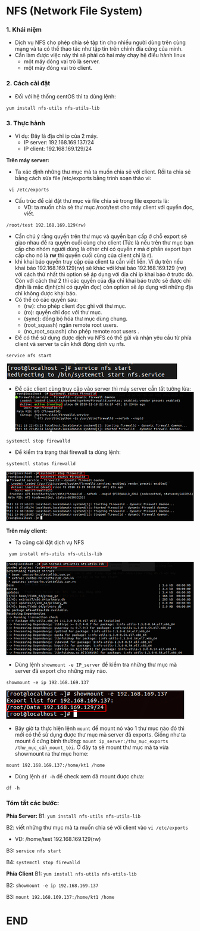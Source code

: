 # NFS (Network File System)
### 1. Khái niệm
- Dịch vụ NFS cho phép chia sẻ tập tin cho nhiều người dùng trên cùng mạng và ta có thể thao tác như tập tin trên chính đĩa cứng của mình.
- Cần làm được việc này thì sẽ phải có hai máy chạy hệ điều hành linux
  - một máy đóng vai trò là server.
  - một máy đóng vai trò client.

### 2. Cách cài đặt
- Đối với hệ thống centOS thì ta dùng lệnh:
```
yum install nfs-utils nfs-utils-lib
```
### 3. Thực hành
- Ví dụ:  Đây là địa chỉ ip của 2 máy.
  - IP server: 192.168.169.137/24
  - IP client: 192.168.169.129/24
  
**Trên máy server:**

  - Ta xác định những thư mục mà ta muốn chia sẻ với client. Rồi ta chia sẻ bằng cách sửa file /etc/exports bằng trình soạn thảo vi:
```
 vi /etc/exports
```
  - Cấu trúc để cài đặt thư mục và file chia sẻ trong file exports là:
    - VD: ta muốn chia sẻ thư mục /root/test cho máy client với quyền đọc, viết.
```
/root/test 192.168.169.129(rw)
```
  - Cần chú ý rằng quyền trên thư mục và quyền bạn cấp ở chỗ export sẽ giao nhau để ra quyền cuối cùng cho client (Tức là nếu trên thư mục bạn cấp cho nhóm người dùng là other chỉ có quyền **r** mà ở phần export bạn cấp cho nó là **rw** thì quyền cuối cùng của client chỉ là **r**).
  - khi khai báo quyền truy cập của client ta cần viết liền. Ví dụ trên nếu khai báo 192.168.169.129(rw) sẽ khác với khai báo 192.168.169.129 (rw) với cách thứ nhất thì option sẽ áp dụng với địa chỉ ip khai báo ở trước đó. Còn với cách thứ 2 thì các quyền của địa chỉ khai báo trước sẽ được chỉ định là mặc định(chỉ có quyền đọc) còn option sẽ áp dụng với những địa chỉ không được khai báo.
  - Có thể có các quyền sau:
    - (rw): cho phép client đọc ghi với thư mục.
    - (ro): quyền chỉ đọc với thư mục.
    - (sync): đồng bộ hóa thư mục dùng chung.
    - (root_squash) ngăn remote root users.
    - (no_root_squash) cho phép remote root users .
  - Để có thể sử dụng được dịch vụ NFS có thể gửi và nhận yêu cầu từ phía client và server ta cần khởi động dịnh vụ nfs.
```
service nfs start
```
![](https://github.com/niemdinhtrong/NIEMDT/raw/master/linux/images/nfs0.png)

  - Để các client cùng truy cập vào server thì máy server cần tắt tường lửa:
![](https://github.com/niemdinhtrong/NIEMDT/raw/master/linux/images/nfs5.png)
```
systemctl stop firewalld
```
- Để kiểm tra trạng thái firewall ta dùng lệnh:
```
systemctl status firewalld
```
![](https://github.com/niemdinhtrong/NIEMDT/raw/master/linux/images/nfs6.png)

**Trên máy client:**
- Ta cũng cài đặt dịch vụ NFS
```
 yum install nfs-utils nfs-utils-lib 
```
![](https://github.com/niemdinhtrong/NIEMDT/raw/master/linux/images/nfs1.png)

- Dùng lệnh ``showmount -e IP_server`` để kiểm tra những thư mục mà server đã export cho những máy nào.
```
showmount -e ip 192.168.169.137
```
![](https://github.com/niemdinhtrong/NIEMDT/raw/master/linux/images/nfs8.png)

- Bây giờ ta thực hiện lệnh ``mount`` để mount nó vào 1 thư mục nào đó thì mới có thể sử dụng được thư mục mà server đã exports. Giống như ta mount ổ cứng bình thường: ``mount ip_server:/thư_mục_exports /thư_mục_cần_mount_tới``. Ở đây ta sẽ mount thư mục mà ta vừa showmount ra thư mục home:
```
mount 192.168.169.137:/home/kt1 /home
```
- Dùng lệnh `` df -h `` để check xem đã mount được chưa:

```
df -h
```

### Tóm tắt các bước:
**Phía Server:**
B1: ``yum install nfs-utils nfs-utils-lib``

B2: viết những thư mục mà ta muốn chia sẻ với client vào ``vi /etc/exports``
- VD: /home/test 192.168.169.129(rw)

B3: ``service nfs start``

B4: ``systemctl stop firewalld``

**Phía Client**
B1: `` yum install nfs-utils nfs-utils-lib ``

B2: ``showmount -e ip 192.168.169.137``

B3: ``mount 192.168.169.137:/home/kt1 /home``
# END
